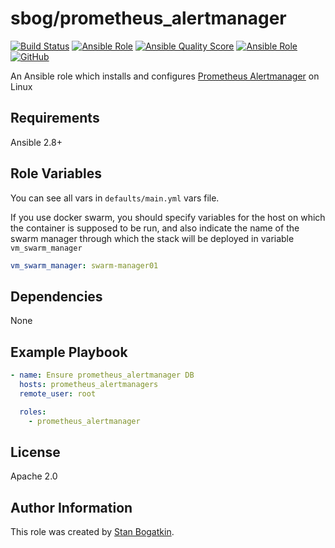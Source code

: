 # sbog/prometheus_alertmanager

[![Build Status](https://travis-ci.com/sorrowless/ansible_prometheus_alertmanager.svg?branch=master)](https://travis-ci.com/sorrowless/ansible_prometheus_alertmanager)
[![Ansible Role](https://img.shields.io/ansible/role/54505)](https://galaxy.ansible.com/sorrowless/prometheus_alertmanager)
[![Ansible Quality Score](https://img.shields.io/ansible/quality/54505)](https://galaxy.ansible.com/sorrowless/prometheus_alertmanager)
[![Ansible Role](https://img.shields.io/ansible/role/d/54505)](https://galaxy.ansible.com/sorrowless/prometheus_alertmanager)
[![GitHub](https://img.shields.io/github/license/sorrowless/ansible_prometheus_alertmanager)](https://github.com/sorrowless/ansible_prometheus_alertmanager/blob/master/LICENSE)

An Ansible role which installs and configures [Prometheus Alertmanager](https://prometheus.io/docs/alerting/latest/alertmanager/) on Linux

## Requirements

Ansible 2.8+

## Role Variables

You can see all vars in `defaults/main.yml` vars file.

If you use docker swarm, you should specify variables for the host on which
the container is supposed to be run, and also indicate the name of the swarm
manager through which the stack will be deployed in variable
`vm_swarm_manager`
```yaml
vm_swarm_manager: swarm-manager01
```

## Dependencies

None

## Example Playbook

```yaml
- name: Ensure prometheus_alertmanager DB
  hosts: prometheus_alertmanagers
  remote_user: root

  roles:
    - prometheus_alertmanager
```

## License

Apache 2.0

## Author Information

This role was created by [Stan Bogatkin](https://sbog.ru).
